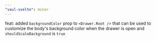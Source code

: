 ```yaml
---
"vaul-svelte": minor
---
```


feat: added `backgroundColor` prop to `<Drawer.Root />` that can be used to customize the body's background color when the drawer is open and `shouldScaleBackground` is `true`
